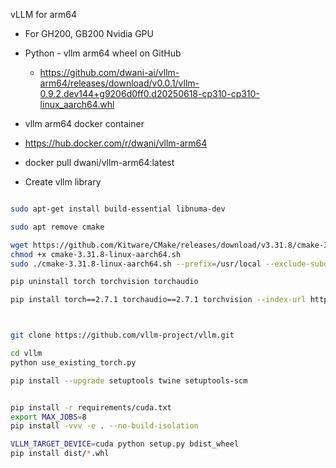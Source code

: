 vLLM for arm64 

- For GH200, GB200 Nvidia GPU

- Python - vllm arm64 wheel on GitHub 
  - https://github.com/dwani-ai/vllm-arm64/releases/download/v0.0.1/vllm-0.9.2.dev144+g9206d0ff0.d20250618-cp310-cp310-linux_aarch64.whl


- vllm arm64 docker container 
 - https://hub.docker.com/r/dwani/vllm-arm64 
 - docker pull dwani/vllm-arm64:latest
 

- Create vllm library 
```bash

sudo apt-get install build-essential libnuma-dev

sudo apt remove cmake

wget https://github.com/Kitware/CMake/releases/download/v3.31.8/cmake-3.31.8-linux-aarch64.sh
chmod +x cmake-3.31.8-linux-aarch64.sh
sudo ./cmake-3.31.8-linux-aarch64.sh --prefix=/usr/local --exclude-subdir

pip uninstall torch torchvision torchaudio

pip install torch==2.7.1 torchaudio==2.7.1 torchvision --index-url https://download.pytorch.org/whl/cu128



git clone https://github.com/vllm-project/vllm.git

cd vllm
python use_existing_torch.py 

pip install --upgrade setuptools twine setuptools-scm


pip install -r requirements/cuda.txt
export MAX_JOBS=8
pip install -vvv -e . --no-build-isolation

VLLM_TARGET_DEVICE=cuda python setup.py bdist_wheel
pip install dist/*.whl
```



<!-- 
Add - daemon.json to /etc/docker/
- sudo systemctl restart docker
--> 


